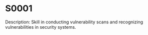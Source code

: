 # S0001
Description: Skill in conducting vulnerability scans and recognizing vulnerabilities in security systems.
